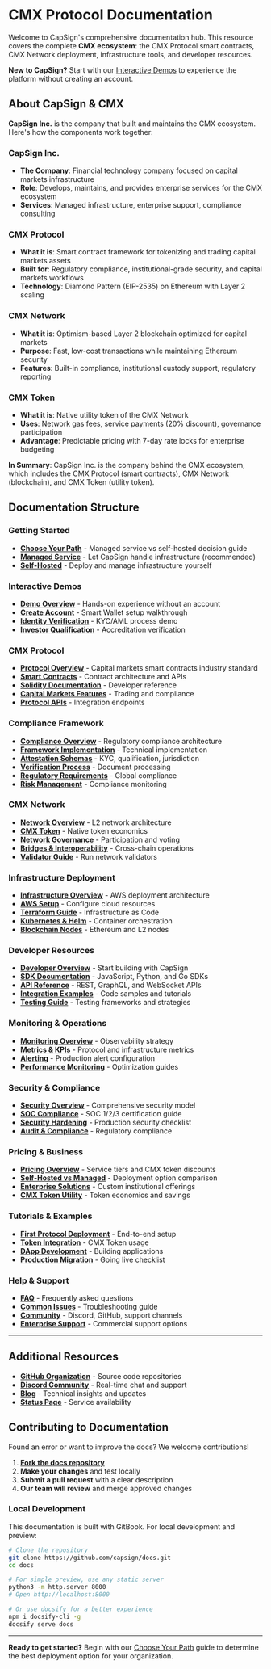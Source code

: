 # CMX Protocol Documentation

Welcome to CapSign's comprehensive documentation hub. This resource covers the complete **CMX ecosystem**: the CMX Protocol smart contracts, CMX Network deployment, infrastructure tools, and developer resources.

**New to CapSign?** Start with our [Interactive Demos](/demos/README.md) to experience the platform without creating an account.

## About CapSign & CMX

**CapSign Inc.** is the company that built and maintains the CMX ecosystem. Here's how the components work together:

### **CapSign Inc.**

- **The Company**: Financial technology company focused on capital markets infrastructure
- **Role**: Develops, maintains, and provides enterprise services for the CMX ecosystem
- **Services**: Managed infrastructure, enterprise support, compliance consulting

### **CMX Protocol**

- **What it is**: Smart contract framework for tokenizing and trading capital markets assets
- **Built for**: Regulatory compliance, institutional-grade security, and capital markets workflows
- **Technology**: Diamond Pattern (EIP-2535) on Ethereum with Layer 2 scaling

### **CMX Network**

- **What it is**: Optimism-based Layer 2 blockchain optimized for capital markets
- **Purpose**: Fast, low-cost transactions while maintaining Ethereum security
- **Features**: Built-in compliance, institutional custody support, regulatory reporting

### **CMX Token**

- **What it is**: Native utility token of the CMX Network
- **Uses**: Network gas fees, service payments (20% discount), governance participation
- **Advantage**: Predictable pricing with 7-day rate locks for enterprise budgeting

**In Summary**: CapSign Inc. is the company behind the CMX ecosystem, which includes the CMX Protocol (smart contracts), CMX Network (blockchain), and CMX Token (utility token).

## Documentation Structure

### Getting Started

- **[Choose Your Path](/getting-started/README.md)** - Managed service vs self-hosted decision guide
- **[Managed Service](/getting-started/managed.md)** - Let CapSign handle infrastructure (recommended)
- **[Self-Hosted](/getting-started/self-hosted.md)** - Deploy and manage infrastructure yourself

### Interactive Demos

- **[Demo Overview](/demos/README.md)** - Hands-on experience without an account
- **[Create Account](/demos/create-account.md)** - Smart Wallet setup walkthrough
- **[Identity Verification](/demos/identity-verification.md)** - KYC/AML process demo
- **[Investor Qualification](/demos/investor-qualification.md)** - Accreditation verification

### CMX Protocol

- **[Protocol Overview](/protocol/README.md)** - Capital markets smart contracts industry standard
- **[Smart Contracts](/protocol/contracts.md)** - Contract architecture and APIs
- **[Solidity Documentation](/protocol/solidity.md)** - Developer reference
- **[Capital Markets Features](/protocol/capital-markets.md)** - Trading and compliance
- **[Protocol APIs](/protocol/api.md)** - Integration endpoints

### Compliance Framework

- **[Compliance Overview](/compliance/README.md)** - Regulatory compliance architecture
- **[Framework Implementation](/compliance/framework-implementation.md)** - Technical implementation
- **[Attestation Schemas](/compliance/attestation-schemas.md)** - KYC, qualification, jurisdiction
- **[Verification Process](/compliance/verification-process.md)** - Document processing
- **[Regulatory Requirements](/compliance/regulatory-requirements.md)** - Global compliance
- **[Risk Management](/compliance/risk-management.md)** - Compliance monitoring

### CMX Network

- **[Network Overview](/cmx-network/README.md)** - L2 network architecture
- **[CMX Token](/cmx-network/token.md)** - Native token economics
- **[Network Governance](/cmx-network/governance.md)** - Participation and voting
- **[Bridges & Interoperability](/cmx-network/bridges.md)** - Cross-chain operations
- **[Validator Guide](/cmx-network/validators.md)** - Run network validators

### Infrastructure Deployment

- **[Infrastructure Overview](/infrastructure/README.md)** - AWS deployment architecture
- **[AWS Setup](/infrastructure/aws.md)** - Configure cloud resources
- **[Terraform Guide](/infrastructure/terraform.md)** - Infrastructure as Code
- **[Kubernetes & Helm](/kubernetes/README.md)** - Container orchestration
- **[Blockchain Nodes](/blockchain/README.md)** - Ethereum and L2 nodes

### Developer Resources

- **[Developer Overview](/developers/README.md)** - Start building with CapSign
- **[SDK Documentation](/developers/sdk.md)** - JavaScript, Python, and Go SDKs
- **[API Reference](/api/rest.md)** - REST, GraphQL, and WebSocket APIs
- **[Integration Examples](/developers/examples.md)** - Code samples and tutorials
- **[Testing Guide](/developers/testing.md)** - Testing frameworks and strategies

### Monitoring & Operations

- **[Monitoring Overview](/monitoring/README.md)** - Observability strategy
- **[Metrics & KPIs](/monitoring/metrics.md)** - Protocol and infrastructure metrics
- **[Alerting](/monitoring/alerting.md)** - Production alert configuration
- **[Performance Monitoring](/monitoring/performance.md)** - Optimization guides

### Security & Compliance

- **[Security Overview](/security/README.md)** - Comprehensive security model
- **[SOC Compliance](/security/soc.md)** - SOC 1/2/3 certification guide
- **[Security Hardening](/security/hardening.md)** - Production security checklist
- **[Audit & Compliance](/security/audit.md)** - Regulatory compliance

### Pricing & Business

- **[Pricing Overview](/pricing/README.md)** - Service tiers and CMX token discounts
- **[Self-Hosted vs Managed](/pricing/comparison.md)** - Deployment option comparison
- **[Enterprise Solutions](/pricing/enterprise.md)** - Custom institutional offerings
- **[CMX Token Utility](/pricing/token-utility.md)** - Token economics and savings

### Tutorials & Examples

- **[First Protocol Deployment](/tutorials/first-deployment.md)** - End-to-end setup
- **[Token Integration](/tutorials/token-integration.md)** - CMX Token usage
- **[DApp Development](/tutorials/dapp-development.md)** - Building applications
- **[Production Migration](/tutorials/production.md)** - Going live checklist

### Help & Support

- **[FAQ](/help/faq.md)** - Frequently asked questions
- **[Common Issues](/help/common-issues.md)** - Troubleshooting guide
- **[Community](/help/community.md)** - Discord, GitHub, support channels
- **[Enterprise Support](/help/enterprise.md)** - Commercial support options

---

## Additional Resources

- **[GitHub Organization](https://github.com/capsign)** - Source code repositories
- **[Discord Community](https://discord.gg/gSmnZ9wmNv)** - Real-time chat and support
- **[Blog](https://blog.capsign.com)** - Technical insights and updates
- **[Status Page](https://status.capsign.com)** - Service availability

## Contributing to Documentation

Found an error or want to improve the docs? We welcome contributions!

1. **[Fork the docs repository](https://github.com/capsign/docs)**
2. **Make your changes** and test locally
3. **Submit a pull request** with a clear description
4. **Our team will review** and merge approved changes

### Local Development

This documentation is built with GitBook. For local development and preview:

```bash
# Clone the repository
git clone https://github.com/capsign/docs.git
cd docs

# For simple preview, use any static server
python3 -m http.server 8000
# Open http://localhost:8000

# Or use docsify for a better experience
npm i docsify-cli -g
docsify serve docs
```

---

**Ready to get started?** Begin with our [Choose Your Path](/getting-started/README.md) guide to determine the best deployment option for your organization.
